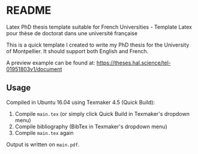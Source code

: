 # README
Latex PhD thesis template suitable for French Universities - Template Latex pour thèse de doctorat dans une université française

This is a quick template I created to write my PhD thesis for the University of Montpellier. It should support both English and French.

A preview example can be found at: https://theses.hal.science/tel-01951803v1/document

## Usage
Compiled in Ubuntu 16.04 using Texmaker 4.5 (Quick Build):

1. Compile `main.tex` (or simply click Quick Build in Texmaker's dropdown menu)
2. Compile bibliography (BibTex in Texmaker's dropdown menu)
3. Compile `main.tex` again

Output is written on `main.pdf`.

